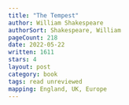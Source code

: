 ```yaml
---
title: "The Tempest"
author: William Shakespeare
authorSort: Shakespeare, William
pageCount: 218
date: 2022-05-22
written: 1611
stars: 4
layout: post
category: book
tags: read unreviewed
mapping: England, UK, Europe
---
```

